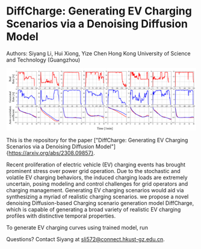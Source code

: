 # DiffCharge: Generating EV Charging Scenarios via a Denoising Diffusion Model

Authors: Siyang Li, Hui Xiong, Yize Chen
Hong Kong University of Science and Technology (Guangzhou)

![EV Charging Scenarios](Charging_DiffCharge.png)

This is the repository for the paper ["DiffCharge: Generating EV Charging Scenarios via a Denoising Diffusion Model"]{https://arxiv.org/abs/2308.09857}.

Recent proliferation of electric vehicle (EV) charging events has brought prominent stress over power grid operation. Due to the stochastic and volatile EV charging behaviors,
the induced charging loads are extremely uncertain, posing
modeling and control challenges for grid operators and charging
management. Generating EV charging scenarios would aid via
synthesizing a myriad of realistic charging scenarios.
we propose a novel denoising Diffusion-based Charging scenario
generation model DiffCharge, which is capable of generating a
broad variety of realistic EV charging profiles with distinctive
temporal properties. 


To generate EV charging curves using trained model, run 

Questions? Contact Siyang at 	sli572@connect.hkust-gz.edu.cn.

